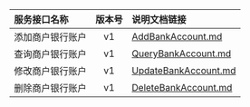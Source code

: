   
| 服务接口名称 | 版本号 | 说明文档链接 |  
| :----------------- | :-----: | :---------------- |  
| 添加商户银行账户 | v1 | [AddBankAccount.md](https://github.com/Zhang-Monica/gitMd/blob/master/SuppConfigComServer/AddBankAccount.md) |  
| 查询商户银行账户 | v1 | [QueryBankAccount.md](https://github.com/Zhang-Monica/gitMd/blob/master/SuppConfigComServer/QueryBankAccount.md) |  
| 修改商户银行账户 | v1 | [UpdateBankAccount.md](https://github.com/Zhang-Monica/gitMd/blob/master/SuppConfigComServer/UpdateBankAccount.md) |  
| 删除商户银行账户 | v1 | [DeleteBankAccount.md](https://github.com/Zhang-Monica/gitMd/blob/master/SuppConfigComServer/DeleteBankAccount.md) |  
  
